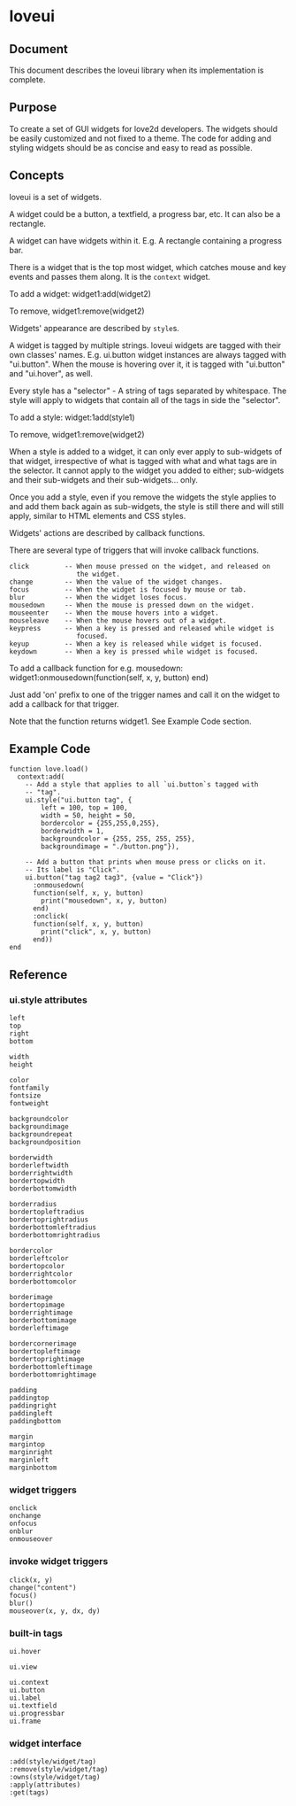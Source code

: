 # loveui #

## Document ##
This document describes the loveui library when its implementation is complete.

## Purpose ##
To create a set of GUI widgets for love2d developers. The widgets should be easily customized and not fixed to a theme. The code for adding and styling widgets should be as concise and easy to read as possible.

## Concepts ##
loveui is a set of widgets.

A widget could be a button, a textfield, a progress bar, etc. It can also be a rectangle.

A widget can have widgets within it. E.g. A rectangle containing a progress bar.

There is a widget that is the top most widget, which catches mouse and key events and passes them along. It is the `context` widget.

To add a widget:
    widget1:add(widget2)
    
To remove,
    widget1:remove(widget2)

Widgets' appearance are described by `style`s. 

A widget is tagged by multiple strings. loveui widgets are tagged with their own classes' names. E.g. ui.button widget instances are always tagged with "ui.button". When the mouse is hovering over it, it is tagged with "ui.button" and "ui.hover", as well.

Every style has a "selector" - A string of tags separated by whitespace. The style will apply to widgets that contain all of the tags in side the "selector".

To add a style:
    widget:1add(style1)

To remove,
    widget1:remove(widget2)
    
When a style is added to a widget, it can only ever apply to sub-widgets of that widget, irrespective of what is tagged with what and what tags are in the selector. It cannot apply to the widget you added to either; sub-widgets and their sub-widgets and their sub-widgets... only.

Once you add a style, even if you remove the widgets the style applies to and add them back again as sub-widgets, the style is still there and will still apply, similar to HTML elements and CSS styles.

Widgets' actions are described by callback functions.

There are several type of triggers that will invoke callback functions.

    click         -- When mouse pressed on the widget, and released on 
                     the widget.
    change        -- When the value of the widget changes.
    focus         -- When the widget is focused by mouse or tab.
    blur          -- When the widget loses focus.
    mousedown     -- When the mouse is pressed down on the widget.
    mouseenter    -- When the mouse hovers into a widget.
    mouseleave    -- When the mouse hovers out of a widget.
    keypress      -- When a key is pressed and released while widget is 
                     focused.
    keyup         -- When a key is released while widget is focused.
    keydown       -- When a key is pressed while widget is focused.

To add a callback function for e.g. mousedown:
    widget1:onmousedown(function(self, x, y, button) end)

Just add 'on' prefix to one of the trigger names and call it on the widget to add a callback for that trigger.

Note that the function returns widget1. See Example Code section.

## Example Code ##

    function love.load()
      context:add(
        -- Add a style that applies to all `ui.button`s tagged with 
        -- "tag".
        ui.style("ui.button tag", {
            left = 100, top = 100, 
            width = 50, height = 50,
            bordercolor = {255,255,0,255},
            borderwidth = 1,
            backgroundcolor = {255, 255, 255, 255}, 
            backgroundimage = "./button.png"}),
         
        -- Add a button that prints when mouse press or clicks on it.
        -- Its label is "Click".
        ui.button("tag tag2 tag3", {value = "Click"})
          :onmousedown( 
          function(self, x, y, button)
            print("mousedown", x, y, button)
          end)
          :onclick(
          function(self, x, y, button)
            print("click", x, y, button)
          end))
    end

## Reference ##

### ui.style attributes ###

    left
    top
    right
    bottom
    
    width
    height
    
    color
    fontfamily
    fontsize
    fontweight
    
    backgroundcolor
    backgroundimage
    backgroundrepeat
    backgroundposition
    
    borderwidth
    borderleftwidth
    borderrightwidth
    bordertopwidth
    borderbottomwidth
    
    borderradius
    bordertopleftradius
    bordertoprightradius
    borderbottomleftradius
    borderbottomrightradius
    
    bordercolor
    borderleftcolor
    bordertopcolor
    borderrightcolor
    borderbottomcolor
    
    borderimage
    bordertopimage
    borderrightimage
    borderbottomimage
    borderleftimage
    
    bordercornerimage
    bordertopleftimage
    bordertoprightimage
    borderbottomleftimage
    borderbottomrightimage
    
    padding
    paddingtop
    paddingright
    paddingleft
    paddingbottom
    
    margin
    margintop
    marginright
    marginleft
    marginbottom

### widget triggers ###

    onclick
    onchange
    onfocus
    onblur
    onmouseover

### invoke widget triggers ###

    click(x, y)
    change("content")
    focus()
    blur()
    mouseover(x, y, dx, dy)

### built-in tags ###

    ui.hover
    
    ui.view
    
    ui.context
    ui.button
    ui.label
    ui.textfield
    ui.progressbar
    ui.frame

### widget interface ###

    :add(style/widget/tag)
    :remove(style/widget/tag)
    :owns(style/widget/tag)
    :apply(attributes)
    :get(tags)
